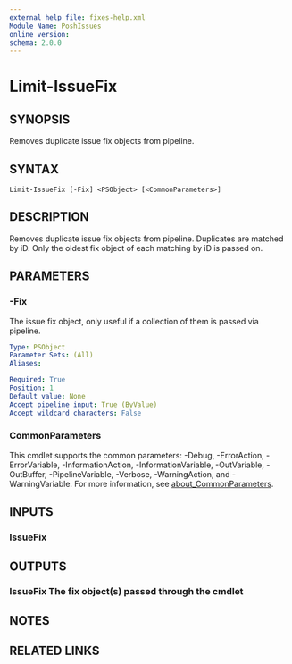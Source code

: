 ```yaml
---
external help file: fixes-help.xml
Module Name: PoshIssues
online version:
schema: 2.0.0
---
```


# Limit-IssueFix

## SYNOPSIS
Removes duplicate issue fix objects from pipeline.

## SYNTAX

```
Limit-IssueFix [-Fix] <PSObject> [<CommonParameters>]
```

## DESCRIPTION
Removes duplicate issue fix objects from pipeline. 
Duplicates are matched by iD. 
Only the oldest fix object of each matching by iD is passed on.


## PARAMETERS

### -Fix
The issue fix object, only useful if a collection of them is passed via pipeline.

```yaml
Type: PSObject
Parameter Sets: (All)
Aliases:

Required: True
Position: 1
Default value: None
Accept pipeline input: True (ByValue)
Accept wildcard characters: False
```

### CommonParameters
This cmdlet supports the common parameters: -Debug, -ErrorAction, -ErrorVariable, -InformationAction, -InformationVariable, -OutVariable, -OutBuffer, -PipelineVariable, -Verbose, -WarningAction, and -WarningVariable. For more information, see [about_CommonParameters](http://go.microsoft.com/fwlink/?LinkID=113216).

## INPUTS

### IssueFix
## OUTPUTS

### IssueFix The fix object(s) passed through the cmdlet
## NOTES

## RELATED LINKS
